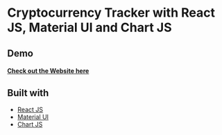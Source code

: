 # Cryptocurrency Tracker with React JS, Material UI and Chart JS



## Demo
#### [Check out the Website here](https://crypto-hunter-2213.netlify.app/)

## Built with 

- [React JS](https://reactjs.org/)
- [Material UI](https://v4.mui.com/)
- [Chart JS](https://reactchartjs.github.io/react-chartjs-2/#/)

